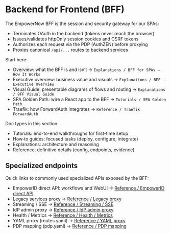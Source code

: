 ﻿# Backend for Frontend (BFF)

The EmpowerNow BFF is the session and security gateway for our SPAs:

- Terminates OAuth in the backend (tokens never reach the browser)
- Issues/validates httpOnly session cookies and CSRF tokens
- Authorizes each request via the PDP (AuthZEN) before proxying
- Proxies canonical `/api/...` routes to backend services

Start here:

- Overview: what the BFF is and isn’t → `Explanations / BFF for SPAs — How It Works`
- Executive overview: business value and visuals → `Explanations / BFF — Executive Overview`
- Visual Guide: presentable diagrams of flows and routing → `Explanations / BFF Visual Guide`
- SPA Golden Path: wire a React app to the BFF → `Tutorials / SPA Golden Path`
- Traefik: how ForwardAuth integrates → `Reference / Traefik ForwardAuth`

Doc types in this section:

- Tutorials: end-to-end walkthroughs for first-time setup
- How‑to guides: focused tasks (deploy, configure, integrate)
- Explanations: architecture and reasoning
- Reference: definitive details (config, endpoints, evidence)

## Specialized endpoints

Quick links to commonly used specialized APIs exposed by the BFF:

- EmpowerID direct API: workflows and WebUI → [Reference / EmpowerID direct API](./reference/empowerid-direct)
- Legacy services proxy → [Reference / Legacy proxy](./reference/legacy-proxy)
- Streaming / SSE → [Reference / Streaming / SSE](./reference/streaming)
- IdP admin proxy → [Reference / IdP admin proxy](./reference/idp-admin-proxy)
- Health / Metrics → [Reference / Health / Metrics](./reference/health-metrics)
- YAML proxy (routes.yaml) → [Reference / YAML proxy](./reference/proxy-yaml-reference)
- PDP mapping (pdp.yaml) → [Reference / PDP mapping](./reference/pdp-mapping)

